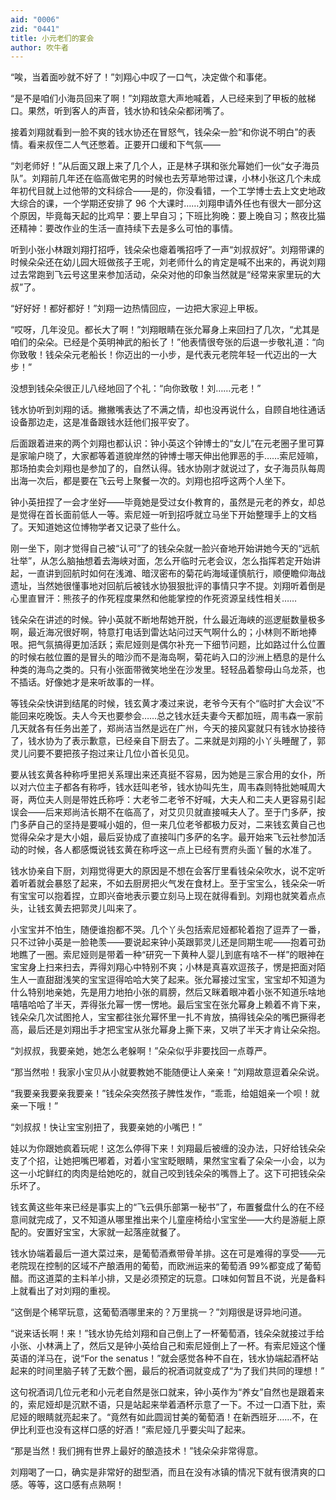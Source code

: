 ```yaml
---
aid: "0006"
zid: "0441"
title: 小元老们的宴会
author: 吹牛者
---
```


“唉，当着面吵就不好了！”刘翔心中叹了一口气，决定做个和事佬。

“是不是咱们小海员回来了啊！”刘翔故意大声地喊着，人已经来到了甲板的舷梯口。果然，听到客人的声音，钱水协和钱朵朵都闭嘴了。

接着刘翔就看到一脸不爽的钱水协还在冒怒气，钱朵朵一脸“和你说不明白”的表情。看来叔侄二人气还憋着。正要开口缓和下气氛――

“刘老师好！”从后面又跟上来了几个人，正是林子琪和张允幂她们一伙“女子海员队”。刘翔前几年还在临高做宅男的时候也去芳草地带过课，小林小张这几个未成年初代目就上过他带的文科综合――是的，你没看错，一个工学博士去上文史地政大综合的课，一个学期还安排了 96 个大课时……刘翔申请外任也有很大一部分这个原因，毕竟每天起的比鸡早：要上早自习；下班比狗晚：要上晚自习；熬夜比猫还精神：要改作业的生活一直持续下去是多么可怕的事情。

听到小张小林跟刘翔打招呼，钱朵朵也瘪着嘴招呼了一声“刘叔叔好”。刘翔带课的时候朵朵还在幼儿园大班做孩子王呢，刘老师什么的肯定是喊不出来的，再说刘翔过去常跑到飞云号这里来参加活动，朵朵对他的印象当然就是“经常来家里玩的大叔”了。

“好好好！都好都好！”刘翔一边热情回应，一边把大家迎上甲板。

“哎呀，几年没见。都长大了啊！”刘翔眼睛在张允幂身上来回扫了几次，“尤其是咱们的朵朵。已经是个英明神武的船长了！”他表情很夸张的后退一步敬礼道：“向你致敬！钱朵朵元老船长！你迈出的一小步，是代表元老院年轻一代迈出的一大步！”

没想到钱朵朵很正儿八经地回了个礼：“向你致敬！刘……元老！”

钱水协听到刘翔的话。撇撇嘴表达了不满之情，却也没再说什么，自顾自地往通话设备那边走，这是准备跟钱水廷他们报平安了。

后面跟着进来的两个刘翔也都认识：钟小英这个钟博士的“女儿”在元老圈子里可算是家喻户晓了，大家都等着道貌岸然的钟博士哪天伸出他罪恶的手……索尼娅嘛，那场拍卖会刘翔也是参加了的，自然认得。钱水协刚才就说过了，女子海员队每周出海一次后，都是要在飞云号上聚餐一次的。刘翔也招呼这两个人坐下。

钟小英扭捏了一会才坐好――毕竟她是受过女仆教育的，虽然是元老的养女，却总是觉得在首长面前低人一等。索尼娅一听到招呼就立马坐下开始整理手上的文档了。天知道她这位博物学者又记录了些什么。

刚一坐下，刚才觉得自己被“认可”了的钱朵朵就一脸兴奋地开始讲她今天的“远航壮举”，从怎么脑抽想着去海峡对面，怎么开临时元老会议，怎么指挥若定开始讲起，一直讲到回航时如何在浅滩、暗汊密布的菊花屿海域谨慎航行，顺便瞻仰海战遗址，当然她很懂事地对回航后被钱水协狠狠批评的事情只字不提。刘翔听着倒是心里直冒汗：熊孩子的作死程度果然和他能掌控的作死资源呈线性相关……

钱朵朵在讲述的时候。钟小英就不断地帮她开脱，什么最近海峡的巡逻艇数量极多啊，最近海况很好啊，特意打电话到雷达站问过天气啊什么的；小林则不断地捧哏。把气氛搞得更加活跃；索尼娅则是偶尔补充一下细节问题，比如路过什么位置的时候右舷位置的是冒头的暗沙而不是海岛啊，菊花屿入口的沙洲上栖息的是什么种类的海鸟之类的。只有小张面带微笑地坐在沙发里。轻轻品着黎母山乌龙茶，也不插话。好像她才是来听故事的一样。

等钱朵朵快讲到结尾的时候，钱玄黄才凑过来说，老爷今天有个“临时扩大会议”不能回来吃晚饭。夫人今天也要参会……总之钱水廷夫妻今天都加班，周韦森一家前几天就各有任务出差了，郑尚洁当然是远在广州，今天的接风宴就只有钱水协接待了，钱水协为了表示歉意，已经亲自下厨去了。二来就是刘翔的小丫头睡醒了，郭灵儿问要不要把孩子抱过来让几位小首长见见。

要从钱玄黄各种称呼里把关系理出来还真挺不容易，因为她是三家合用的女仆，所以对六位主子都各有称呼，钱水廷叫老爷，钱水协叫先生，周韦森则特批她喊周大哥，两位夫人则是带姓氏称呼：大老爷二老爷不好喊，大夫人和二夫人更容易引起误会――后来郑尚洁长期不在临高了，对艾贝贝就直接喊夫人了。至于门多萨，按门多萨自己的坚持是要喊小姐的，但一来几位老爷都极力反对，二来钱玄黄自己也觉得朵朵才是大小姐，最后妥协成了直接叫门多萨的名字。最开始来飞云社参加活动的时候，各人都感慨说钱玄黄在称呼这一点上已经有贾府头面丫鬟的水准了。

钱水协亲自下厨，刘翔觉得更大的原因是不想在会客厅里看钱朵朵吹水，说不定听着听着就会暴怒了起来，不如去厨房把火气发在食材上。至于宝宝么，钱朵朵一听有宝宝可以抱着捏，立即兴奋地表示要立刻马上现在就得看到。刘翔也就笑着点点头，让钱玄黄去把郭灵儿叫来了。

小宝宝并不怕生，随便谁抱都不哭。几个丫头包括索尼娅都轮着抱了逗弄了一番，只不过钟小英是一脸艳羡――要说起来钟小英跟郭灵儿还是同期生呢――抱着可劲地瞧了一圈。索尼娅则是带着一种“研究一下黄种人婴儿到底有啥不一样”的眼神在宝宝身上扫来扫去，弄得刘翔心中特别不爽；小林是真喜欢逗孩子，愣是把面对陌生人一直甜甜浅笑的宝宝逗得哈哈大笑了起来。张允幂接过宝宝，宝宝却不知道为什么特别地亲她，先是用力地拍小张的肩膀，然后又眯着眼冲着小张不知道乐啥地嘻嘻哈哈了半天，弄得张允幂一愣一愣地。最后宝宝在张允幂身上赖着不肯下来，钱朵朵几次试图抢人，宝宝都往张允幂怀里一扎不肯放，搞得钱朵朵的嘴巴撅得老高，最后还是刘翔出手才把宝宝从张允幂身上撕下来，又哄了半天才肯让朵朵抱。

“刘叔叔，我要亲她，她怎么老躲啊！”朵朵似乎非要找回一点尊严。

“那当然啦！我家小宝贝从小就要教她不能随便让人亲亲！”刘翔故意逗着朵朵说。

“我要亲我要亲我要亲！”钱朵朵突然孩子脾性发作，“乖乖，给姐姐亲一个呗！就亲一下哦！”

“刘叔叔！快让宝宝别扭了，我要亲她的小嘴巴！”

娃以为你跟她疯着玩呢！这怎么停得下来！刘翔最后被缠的没办法，只好给钱朵朵支了个招，让她把嘴巴嘟着，对着小宝宝眨眼睛，果然宝宝看了朵朵一小会，以为这一小坨鲜红的肉肉是给她吃的，就自己咬到钱朵朵的嘴唇上了。这下可把钱朵朵乐坏了。

钱玄黄这些年来已经是事实上的“飞云俱乐部第一秘书”了，布置餐盘什么的在不经意间就完成了，又不知道从哪里推出来个儿童座椅给小宝宝坐――大约是游艇上原配的。安置好宝宝，大家就一起落座就餐了。

钱水协端着最后一道大菜过来，是葡萄酒煮带骨羊排。这在可是难得的享受――元老院现在控制的区域不产酿酒用的葡萄，而欧洲运来的葡萄酒 99%都变成了葡萄醋。而这道菜的主料羊小排，又是必须预定的玩意。口味如何暂且不说，光是备料上就看出了对刘翔的重视。

“这倒是个稀罕玩意，这葡萄酒哪里来的？万里挑一？”刘翔很是讶异地问道。

“说来话长啊！来！”钱水协先给刘翔和自己倒上了一杯葡萄酒，钱朵朵就接过手给小张、小林满上了，然后又是钟小英给自己和索尼娅倒上了一杯。有索尼娅这个懂英语的洋马在，说“For the senatus！”就会感觉各种不自在，钱水协端起酒杯站起来的时间里脑子转了无数个圈，最后的祝酒词就变成了“为了我们共同的理想！”

这句祝酒词几位元老和小元老自然是张口就来，钟小英作为“养女”自然也是跟着来的，索尼娅却是沉默不语，只是站起来举着酒杯示意了一下。不过一口酒下肚，索尼娅的眼睛就亮起来了。“竟然有如此圆润甘美的葡萄酒！在新西班牙……不，在伊比利亚也没有这样口感的好酒！”索尼娅几乎要尖叫了起来。

“那是当然！我们拥有世界上最好的酿造技术！”钱朵朵非常得意。

刘翔喝了一口，确实是非常好的甜型酒，而且在没有冰镇的情况下就有很清爽的口感。等等，这口感有点熟啊！
